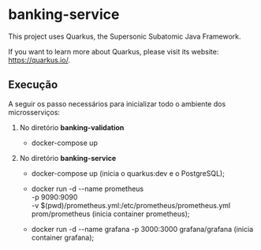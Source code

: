 # banking-service

This project uses Quarkus, the Supersonic Subatomic Java Framework.

If you want to learn more about Quarkus, please visit its website: <https://quarkus.io/>.

## Execução

A seguir os passo necessários para inicializar todo o ambiente dos microsserviços:

1. No diretório **banking-validation**
    - docker-compose up  

2. No diretório **banking-service**
    - docker-compose up (inicia o quarkus:dev e o PostgreSQL);
    - docker run -d --name prometheus \
  -p 9090:9090 \
  -v $(pwd)/prometheus.yml:/etc/prometheus/prometheus.yml \
  prom/prometheus (inicia container prometheus);

    - docker run -d --name grafana -p 3000:3000 grafana/grafana (inicia container grafana);
